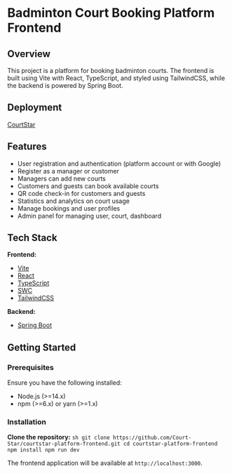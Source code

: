 # Badminton Court Booking Platform Frontend

## Overview

This project is a platform for booking badminton courts. The frontend is built using Vite with React, TypeScript, and styled using TailwindCSS, while the backend is powered by Spring Boot.

## Deployment

[CourtStar](https://courtstar-platform-frontend.vercel.app/)

## Features


- User registration and authentication (platform account or with Google)
- Register as a manager or customer
- Managers can add new courts
- Customers and guests can book available courts
- QR code check-in for customers and guests
- Statistics and analytics on court usage
- Manage bookings and user profiles
- Admin panel for managing user, court, dashboard


## Tech Stack

**Frontend:**
- [Vite](https://vitejs.dev/)
- [React](https://reactjs.org/)
- [TypeScript](https://www.typescriptlang.org/)
- [SWC](https://swc.rs/)
- [TailwindCSS](https://tailwindcss.com/)

**Backend:**
- [Spring Boot](https://spring.io/projects/spring-boot)

## Getting Started

### Prerequisites

Ensure you have the following installed:
- Node.js (>=14.x)
- npm (>=6.x) or yarn (>=1.x)

### Installation

**Clone the repository:**
    ```sh
    git clone https://github.com/Court-Star/courtstar-platform-frontend.git
    cd courtstar-platform-frontend
    npm install
    npm run dev
    ```

The frontend application will be available at `http://localhost:3000`.
